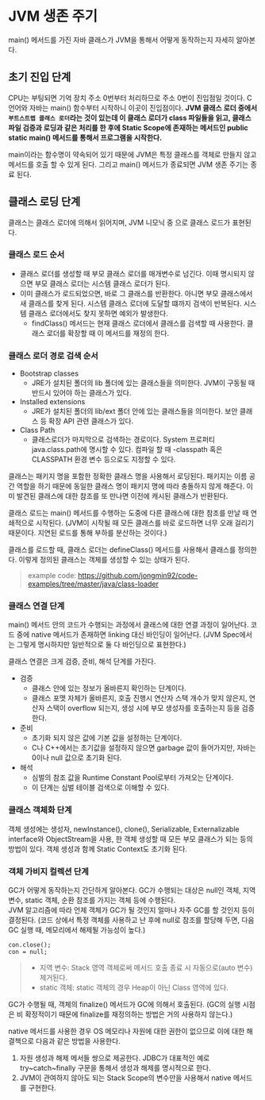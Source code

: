# JVM 생존 주기
main() 메서드를 가진 자바 클래스가 JVM을 통해서 어떻게 동작하는지 자세히 알아본다.

## 초기 진입 단계
CPU는 부팅되면 기억 장치 주소 0번부터 처리하므로 주소 0번이 진입점일 것이다. C언어와 자바는 main() 함수부터 시작하니 이곳이 진입점이다.
**JVM 클래스 로더 중에서 `부트스트랩 클래스 로더`라는 것이 있는데 이 클래스 로더가 class 파일들을 읽고, 클래스 파일 검증과 로딩과 같은 처리를 한 후에 Static Scope에 존재하는 메서드인 public static main() 메서드를 통해서 프로그램을 시작한다.**

main이라는 함수명이 약속되어 있기 때문에 JVM은 특정 클래스를 객체로 만들지 않고 메서드를 호출 할 수 있게 된다. 그리고 main() 메서드가 종료되면 JVM 생존 주기는 종료 된다.

## 클래스 로딩 단계
클래스는 클래스 로더에 의해서 읽어지며, JVM 니모닉 중 <clinit>으로 클래스 로드가 표현된다.

### 클래스 로드 순서
- 클래스 로더를 생성할 때 부모 클래스 로더를 매개변수로 넘긴다. 이때 명시되지 않으면 부모 클래스 로더는 시스템 클래스 로더가 된다.
- 이미 클래스가 로드되었으면, 바로 그 클래스를 반환한다. 아니면 부모 클래스에서 새 클래스를 찾게 된다. 시스템 클래스 로더에 도달할 떄까지 검색이 반복된다. 시스템 클래스 로더에서도 찾지 못하면 예외가 발생한다.
    - findClass() 메서드는 현재 클래스 로더에서 클래스를 검색할 때 사용한다. 클래스 로더를 확장할 때 이 메서드를 재정의 한다.
    
### 클래스 로더 경로 검색 순서
- Bootstrap classes
    - JRE가 설치된 폴더의 lib 폴더에 있는 클래스들을 의미한다. JVM이 구동될 때 반드시 있어야 하는 클래스가 있다.
- Installed extensions
    - JRE가 설치된 폴더의 lib/ext 폴더 안에 있는 클래스들을 의미한다. 보안 클래스 등 확장 API 관련 클래스가 있다.
- Class Path
    - 클래스로더가 마지막으로 검색하는 경로이다. System 프로퍼티 java.class.path에 명시할 수 있다. 컴파일 할 때 -classpath 혹은 CLASSPATH 환경 변수 등으로도 지정할 수 있다.

클래스는 패키지 명을 포함한 정확한 클래스 명을 사용해서 로딩된다. 패키지는 이름 공간 역할을 하기 때문에 동일한 클래스 명이 패키지 명에 따라 충돌하지 않게 해준다. 이미 발견된 클래스에 대한 참조를 또 만나면 이전에 캐시된 클래스가 반환된다.

클래스 로드는 main() 메서드를 수행하는 도중에 다른 클래스에 대한 참조를 만날 때 연쇄적으로 시작된다. (JVM이 시작될 때 모든 클래스를 바로 로드하면 너무 오래 걸리기 때문이다. 지연된 로드를 통해 부하를 분산하는 것이다.)

클래스를 로드할 때, 클래스 로더는 defineClass() 메서드를 사용해서 클래스를 정의한다. 이렇게 정의된 클래스는 객체를 생성할 수 있는 상태가 된다.

> example code: https://github.com/jongmin92/code-examples/tree/master/java/class-loader

### 클래스 연결 단계
main() 메서드 안의 코드가 수행되는 과정에서 클래스에 대한 연결 과정이 일어난다. 코드 중에 native 메서드가 존재하면 linking 대신 바인딩이 일어난다. (JVM Spec에서는 그렇게 명시하지만 일반적으로 둘 다 바인딩으로 표현한다.)

클래스 연결은 크게 검증, 준비, 해석 단계를 가진다.

- 검증
    - 클래스 안에 있는 정보가 올바른지 확인하는 단계이다.
    - 클래스 포맷 자체가 올바른지, 호출 진행시 연산자 스택 개수가 맞지 않은지, 연산자 스택이 overflow 되는지, 생성 시에 부모 생성자를 호출하는지 등을 검증한다.
- 준비
    - 초기화 되지 않은 값에 기본 값을 설정하는 단계이다.
    - C나 C++에서는 초기값을 설정하지 않으면 garbage 값이 들어가지만, 자바는 0이나 null 값으로 초기화 된다.
- 해석
    - 심벌의 참조 값을 Runtime Constant Pool로부터 가져오는 단계이다.
    - 이 단계는 심벌 테이블 검색으로 이해할 수 있다.

### 클래스 객체화 단계
객체 생성에는 생성자, newInstance(), clone(), Serializable, Externalizable interface와 ObjectStream을 사용, 한 객체 생성할 때 모든 부모 클래스가 되는 등의 방법이 있다. 객체 생성과 함께 Static Context도 초기화 된다.

### 객체 가비지 컬렉션 단계
GC가 어떻게 동작하는지 간단하게 알아본다. GC가 수행되는 대상은 null인 객체, 지역 변수, static 객체, 순환 참조를 가지는 객체 등에 수행된다.  
JVM 알고리즘에 따라 언제 객체가 GC가 될 것인지 얼마나 자주 GC를 할 것인지 등이 결정된다. (코드 상에서 특정 객체를 사용하고 난 후에 null로 참조를 할당해 두면, 다음 GC 실행 때, 메모리에서 해제될 가능성이 높다.)
```
con.close();
con = null;
```
>- 지역 변수: Stack 영역 객체로써 메서드 호출 종료 시 자동으로(auto 변수) 제거된다.
>- static 객체: static 객체의 경우 Heap이 아닌 Class 영역에 있다.

GC가 수행될 때, 객체의 finalize() 메서드가 GC에 의해서 호출된다. (GC의 실행 시점은 비 확정적이기 때문에 finalize를 재정의하는 방법은 거의 사용하지 않는다.)

native 메서드를 사용한 경우 OS 메모리나 자원에 대한 권한이 없으므로 이에 대한 해결책으로 다음과 같은 방법을 사용한다.  
1. 자원 생성과 해제 메서들 쌍으로 제공한다. JDBC가 대표적인 예로 try~catch~finally 구문을 통해서 생성과 해제를 명시적으로 한다.
2. JVM이 관여하지 않아도 되는 Stack Scope의 변수만을 사용해서 native 메서드를 구현한다.
